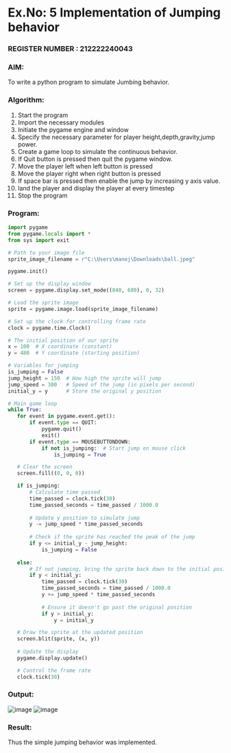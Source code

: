 # Ex.No: 5  Implementation of Jumping behavior                                                                      
### REGISTER NUMBER : 212222240043
### AIM: 
To write a python program to simulate Jumbing behavior. 
### Algorithm:
1. Start the program
2. Import the necessary modules
3. Initiate the pygame engine and window
4. Specify the necessary parameter for player height,depth,gravity,jump power. 
5. Create a game loop to simulate the continuous behavior.
6. If Quit button is pressed then quit the pygame window.
7. Move the player left when left button is pressed
8. Move the player right when right button is pressed
9. If space bar is pressed then enable the jump by increasing y axis value.
10. land the player and display the player at every timestep
11.  Stop the program
 ### Program:
```py
import pygame
from pygame.locals import *
from sys import exit

# Path to your image file
sprite_image_filename = r"C:\Users\manoj\Downloads\ball.jpeg"

pygame.init()

# Set up the display window
screen = pygame.display.set_mode((840, 680), 0, 32)

# Load the sprite image
sprite = pygame.image.load(sprite_image_filename)

# Set up the clock for controlling frame rate
clock = pygame.time.Clock()

# The initial position of our sprite
x = 100  # X coordinate (constant)
y = 480  # Y coordinate (starting position)

# Variables for jumping
is_jumping = False
jump_height = 150  # How high the sprite will jump
jump_speed = 300   # Speed of the jump (in pixels per second)
initial_y = y      # Store the original y position

# Main game loop
while True:
   for event in pygame.event.get():
       if event.type == QUIT:
           pygame.quit()
           exit()
       if event.type == MOUSEBUTTONDOWN:
           if not is_jumping:  # Start jump on mouse click
               is_jumping = True

   # Clear the screen
   screen.fill((0, 0, 0))

   if is_jumping:
       # Calculate time passed
       time_passed = clock.tick(30)
       time_passed_seconds = time_passed / 1000.0
       
       # Update y position to simulate jump
       y -= jump_speed * time_passed_seconds
       
       # Check if the sprite has reached the peak of the jump
       if y <= initial_y - jump_height:
           is_jumping = False
   
   else:
       # If not jumping, bring the sprite back down to the initial position
       if y < initial_y:
           time_passed = clock.tick(30)
           time_passed_seconds = time_passed / 1000.0
           y += jump_speed * time_passed_seconds
           
           # Ensure it doesn't go past the original position
           if y > initial_y:
               y = initial_y

   # Draw the sprite at the updated position
   screen.blit(sprite, (x, y))
   
   # Update the display
   pygame.display.update()

   # Control the frame rate
   clock.tick(30)
```
### Output:
![image](https://github.com/user-attachments/assets/c2c08327-4e14-4524-8f36-795871971270)
![image](https://github.com/user-attachments/assets/4ba58eb1-22d7-432b-9b4d-a3135f978e43)

### Result:
Thus the simple jumping behavior  was implemented.
